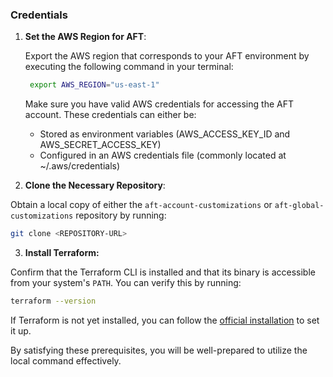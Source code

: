 ### Credentials

1. **Set the AWS Region for AFT**:  

   Export the AWS region that corresponds to your AFT environment by executing the following command in your terminal:

   ```bash
    export AWS_REGION="us-east-1"
   ```

    Make sure you have valid AWS credentials for accessing the AFT account. These credentials can either be:

    - Stored as environment variables (AWS_ACCESS_KEY_ID and AWS_SECRET_ACCESS_KEY)
    - Configured in an AWS credentials file (commonly located at ~/.aws/credentials)

2. **Clone the Necessary Repository**:

Obtain a local copy of either the `aft-account-customizations` or `aft-global-customizations` repository by running:

```bash
git clone <REPOSITORY-URL>
```

3. **Install Terraform:**

Confirm that the Terraform CLI is installed and that its binary is accessible from your system's `PATH`. You can verify this by running:

```bash
terraform --version
```
If Terraform is not yet installed, you can follow the [official installation][Terraform Installation guide] to set it up.

[Terraform Installation guide]: https://developer.hashicorp.com/terraform/tutorials/aws-get-started/install-cli

By satisfying these prerequisites, you will be well-prepared to utilize the local command effectively.
